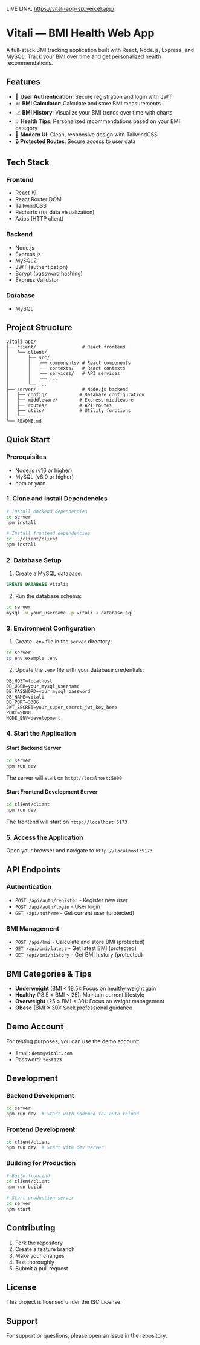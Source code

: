 LIVE LINK: https://vitali-app-six.vercel.app/

# Vitali — BMI Health Web App

A full-stack BMI tracking application built with React, Node.js, Express, and MySQL. Track your BMI over time and get personalized health recommendations.

## Features

- 🔐 **User Authentication**: Secure registration and login with JWT
- 📊 **BMI Calculator**: Calculate and store BMI measurements
- 📈 **BMI History**: Visualize your BMI trends over time with charts
- 💡 **Health Tips**: Personalized recommendations based on your BMI category
- 🎨 **Modern UI**: Clean, responsive design with TailwindCSS
- 🔒 **Protected Routes**: Secure access to user data

## Tech Stack

### Frontend
- React 19
- React Router DOM
- TailwindCSS
- Recharts (for data visualization)
- Axios (HTTP client)

### Backend
- Node.js
- Express.js
- MySQL2
- JWT (authentication)
- Bcrypt (password hashing)
- Express Validator

### Database
- MySQL

## Project Structure

```
vitali-app/
├── client/                 # React frontend
│   └── client/
│       ├── src/
│       │   ├── components/ # React components
│       │   ├── contexts/   # React contexts
│       │   ├── services/   # API services
│       │   └── ...
│       └── ...
├── server/                 # Node.js backend
│   ├── config/            # Database configuration
│   ├── middleware/        # Express middleware
│   ├── routes/            # API routes
│   ├── utils/             # Utility functions
│   └── ...
└── README.md
```

## Quick Start

### Prerequisites

- Node.js (v16 or higher)
- MySQL (v8.0 or higher)
- npm or yarn

### 1. Clone and Install Dependencies

```bash
# Install backend dependencies
cd server
npm install

# Install frontend dependencies
cd ../client/client
npm install
```

### 2. Database Setup

1. Create a MySQL database:
```sql
CREATE DATABASE vitali;
```

2. Run the database schema:
```bash
cd server
mysql -u your_username -p vitali < database.sql
```

### 3. Environment Configuration

1. Create `.env` file in the `server` directory:
```bash
cd server
cp env.example .env
```

2. Update the `.env` file with your database credentials:
```env
DB_HOST=localhost
DB_USER=your_mysql_username
DB_PASSWORD=your_mysql_password
DB_NAME=vitali
DB_PORT=3306
JWT_SECRET=your_super_secret_jwt_key_here
PORT=5000
NODE_ENV=development
```

### 4. Start the Application

#### Start Backend Server
```bash
cd server
npm run dev
```

The server will start on `http://localhost:5000`

#### Start Frontend Development Server
```bash
cd client/client
npm run dev
```

The frontend will start on `http://localhost:5173`

### 5. Access the Application

Open your browser and navigate to `http://localhost:5173`

## API Endpoints

### Authentication
- `POST /api/auth/register` - Register new user
- `POST /api/auth/login` - User login
- `GET /api/auth/me` - Get current user (protected)

### BMI Management
- `POST /api/bmi` - Calculate and store BMI (protected)
- `GET /api/bmi/latest` - Get latest BMI (protected)
- `GET /api/bmi/history` - Get BMI history (protected)

## BMI Categories & Tips

- **Underweight** (BMI < 18.5): Focus on healthy weight gain
- **Healthy** (18.5 ≤ BMI < 25): Maintain current lifestyle
- **Overweight** (25 ≤ BMI < 30): Focus on weight management
- **Obese** (BMI ≥ 30): Seek professional guidance

## Demo Account

For testing purposes, you can use the demo account:
- Email: `demo@vitali.com`
- Password: `test123`

## Development

### Backend Development
```bash
cd server
npm run dev  # Start with nodemon for auto-reload
```

### Frontend Development
```bash
cd client/client
npm run dev  # Start Vite dev server
```

### Building for Production
```bash
# Build frontend
cd client/client
npm run build

# Start production server
cd server
npm start
```

## Contributing

1. Fork the repository
2. Create a feature branch
3. Make your changes
4. Test thoroughly
5. Submit a pull request

## License

This project is licensed under the ISC License.

## Support

For support or questions, please open an issue in the repository.
